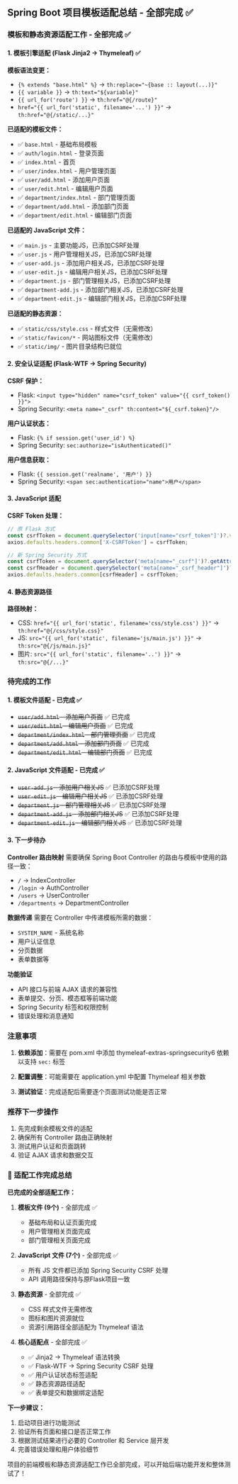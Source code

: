 ## Spring Boot 项目模板适配总结 - 全部完成 ✅

### 模板和静态资源适配工作 - 全部完成 ✅

#### 1. 模板引擎适配 (Flask Jinja2 → Thymeleaf) ✅

**模板语法变更：**
- `{% extends "base.html" %}` → `th:replace="~{base :: layout(...)}"`
- `{{ variable }}` → `th:text="${variable}"`
- `{{ url_for('route') }}` → `th:href="@{/route}"`
- `href="{{ url_for('static', filename='...') }}"` → `th:href="@{/static/...}"`

**已适配的模板文件：**
- ✅ `base.html` - 基础布局模板
- ✅ `auth/login.html` - 登录页面
- ✅ `index.html` - 首页
- ✅ `user/index.html` - 用户管理页面
- ✅ `user/add.html` - 添加用户页面
- ✅ `user/edit.html` - 编辑用户页面  
- ✅ `department/index.html` - 部门管理页面
- ✅ `department/add.html` - 添加部门页面
- ✅ `department/edit.html` - 编辑部门页面

**已适配的 JavaScript 文件：**
- ✅ `main.js` - 主要功能JS，已添加CSRF处理  
- ✅ `user.js` - 用户管理相关JS，已添加CSRF处理
- ✅ `user-add.js` - 添加用户相关JS，已添加CSRF处理
- ✅ `user-edit.js` - 编辑用户相关JS，已添加CSRF处理
- ✅ `department.js` - 部门管理相关JS，已添加CSRF处理
- ✅ `department-add.js` - 添加部门相关JS，已添加CSRF处理
- ✅ `department-edit.js` - 编辑部门相关JS，已添加CSRF处理

**已适配的静态资源：**
- ✅ `static/css/style.css` - 样式文件（无需修改）
- ✅ `static/favicon/*` - 网站图标文件（无需修改）
- ✅ `static/img/` - 图片目录结构已就位

#### 2. 安全认证适配 (Flask-WTF → Spring Security)

**CSRF 保护：**
- Flask: `<input type="hidden" name="csrf_token" value="{{ csrf_token() }}">`
- Spring Security: `<meta name="_csrf" th:content="${_csrf.token}"/>`

**用户认证状态：**
- Flask: `{% if session.get('user_id') %}`
- Spring Security: `sec:authorize="isAuthenticated()"`

**用户信息获取：**
- Flask: `{{ session.get('realname', '用户') }}`
- Spring Security: `<span sec:authentication="name">用户</span>`

#### 3. JavaScript 适配

**CSRF Token 处理：**
```javascript
// 原 Flask 方式
const csrfToken = document.querySelector('input[name="csrf_token"]')?.value;
axios.defaults.headers.common['X-CSRFToken'] = csrfToken;

// 新 Spring Security 方式
const csrfToken = document.querySelector('meta[name="_csrf"]')?.getAttribute('content');
const csrfHeader = document.querySelector('meta[name="_csrf_header"]')?.getAttribute('content');
axios.defaults.headers.common[csrfHeader] = csrfToken;
```

#### 4. 静态资源路径

**路径映射：**
- CSS: `href="{{ url_for('static', filename='css/style.css') }}"` → `th:href="@{/css/style.css}"`
- JS: `src="{{ url_for('static', filename='js/main.js') }}"` → `th:src="@{/js/main.js}"`
- 图片: `src="{{ url_for('static', filename='..') }}"` → `th:src="@{/...}"`

### 待完成的工作

#### 1. 模板文件适配 - 已完成 ✅
- ~~`user/add.html` - 添加用户页面~~ ✅ 已完成
- ~~`user/edit.html` - 编辑用户页面~~ ✅ 已完成
- ~~`department/index.html` - 部门管理页面~~ ✅ 已完成
- ~~`department/add.html` - 添加部门页面~~ ✅ 已完成
- ~~`department/edit.html` - 编辑部门页面~~ ✅ 已完成

#### 2. JavaScript 文件适配 - 已完成 ✅
- ~~`user-add.js` - 添加用户相关JS~~ ✅ 已添加CSRF处理
- ~~`user-edit.js` - 编辑用户相关JS~~ ✅ 已添加CSRF处理
- ~~`department.js` - 部门管理相关JS~~ ✅ 已添加CSRF处理
- ~~`department-add.js` - 添加部门相关JS~~ ✅ 已添加CSRF处理
- ~~`department-edit.js` - 编辑部门相关JS~~ ✅ 已添加CSRF处理

#### 3. 下一步待办

**Controller 路由映射**
需要确保 Spring Boot Controller 的路由与模板中使用的路径一致：
- `/` → IndexController
- `/login` → AuthController  
- `/users` → UserController
- `/departments` → DepartmentController

**数据传递**
需要在 Controller 中传递模板所需的数据：
- `SYSTEM_NAME` - 系统名称
- 用户认证信息
- 分页数据
- 表单数据等

**功能验证**
- API 接口与前端 AJAX 请求的兼容性
- 表单提交、分页、模态框等前端功能
- Spring Security 标签和权限控制
- 错误处理和消息通知

### 注意事项

1. **依赖添加**：需要在 pom.xml 中添加 thymeleaf-extras-springsecurity6 依赖以支持 `sec:` 标签

2. **配置调整**：可能需要在 application.yml 中配置 Thymeleaf 相关参数

3. **测试验证**：完成适配后需要逐个页面测试功能是否正常

### 推荐下一步操作

1. 先完成剩余模板文件的适配
2. 确保所有 Controller 路由正确映射
3. 测试用户认证和页面跳转
4. 验证 AJAX 请求和数据交互

### 🎉 适配工作完成总结

**已完成的全部适配工作：**

1. **模板文件 (9个)** - 全部完成 ✅
   - 基础布局和认证页面完成
   - 用户管理相关页面完成 
   - 部门管理相关页面完成

2. **JavaScript 文件 (7个)** - 全部完成 ✅
   - 所有 JS 文件都已添加 Spring Security CSRF 处理
   - API 调用路径保持与原Flask项目一致

3. **静态资源** - 全部完成 ✅
   - CSS 样式文件无需修改
   - 图标和图片资源就位
   - 资源引用路径全部适配为 Thymeleaf 语法

4. **核心适配点** - 全部完成 ✅
   - ✅ Jinja2 → Thymeleaf 语法转换
   - ✅ Flask-WTF → Spring Security CSRF 处理
   - ✅ 用户认证状态标签适配
   - ✅ 静态资源路径适配
   - ✅ 表单提交和数据绑定适配

**下一步建议：**
1. 启动项目进行功能测试
2. 验证所有页面和接口是否正常工作
3. 根据测试结果进行必要的 Controller 和 Service 层开发
4. 完善错误处理和用户体验细节

项目的前端模板和静态资源适配工作已全部完成，可以开始后端功能开发和整体测试了！
